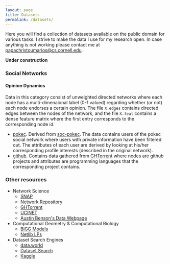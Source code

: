 ```yaml
---
layout: page
title: Datasets
permalink: /datasets/
---
```


Here you will find a collection of datasets available on the public domain for various tasks.
I strive to make the data I use for my research open. In case anything is not working please contact me at [papachristoumarios@cs.cornell.edu](mailto:papachristoumarios@cs.cornell.edu).

__Under construction__

### Social Networks 

#### Opinion Dynamics

Data in this category consist of unweighted directed networks where each node has a multi-dimenaional label (0-1 valued) regarding whether (or not) each node endorses a certain opinion. The file `X.edges` contains directed edges between the nodes of the network, and the file `X.feat` contains a dense feature matrix where the first entry corresponds to the corresponding node id.

* [pokec](https://drive.google.com/file/d/1mYF3E5adntiTbwb4EWp4SrAhYMD9yPMU/view?usp=sharing). Derived from [soc-pokec](https://snap.stanford.edu/data/soc-pokec.html). The data contains users of the pokec social network where users with private information have been filtered out. The attributes of each user are derived by looking at his/her corresponding profile interests (described in the original network).
* [github](https://drive.google.com/file/d/1tqP-1uJvmKq96XsGmXCKTaHZV-FXs5i2/view?usp=sharing). Contains data gathered from [GHTorrent](https://ghtorrent.org) where nodes are github projects and attributes are programming languages that the corresponding project contains.

### Other resources 

 * Network Science
   * [SNAP](http://snap.stanford.edu/)
   * [Network Repository](http://networkrepository.com/index.php)
   * [GHTorrent](https://ghtorrent.org/)
   * [UCINET](https://networkdata.ics.uci.edu/resources.php)
   * [Austin Benson's Data Webpage](https://www.cs.cornell.edu/~arb/data/)
 * Computational Geometry & Computational Biology
   * [BiGG Models](http://bigg.ucsd.edu/)
   * [Netlib LPs](https://www.netlib.org/lp/data/index.html)
 * Dataset Search Engines
   * [data.world](https://data.https//data.world/)
   * [Dataset Search](https://datasetsearch.research.google.com/)  
   * [Kaggle](https://www.kaggle.com/)
